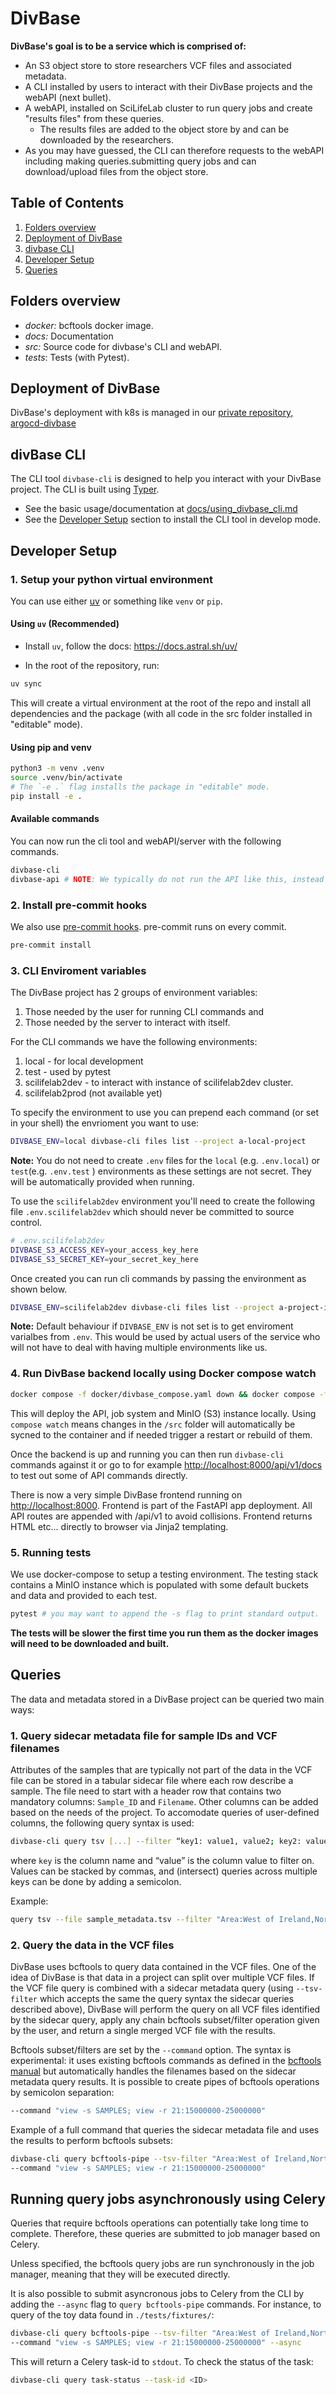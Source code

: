 # DivBase

**DivBase's goal is to be a service which is comprised of:**

- An S3 object store to store researchers VCF files and associated metadata.
- A CLI installed by users to interact with their DivBase projects and the webAPI (next bullet).
- A webAPI, installed on SciLifeLab cluster to run query jobs and create "results files" from these queries.
  - The results files are added to the object store by and can be downloaded by the researchers.
- As you may have guessed, the CLI can therefore requests to the webAPI including making queries.submitting query jobs and can download/upload files from the object store.

## Table of Contents

1. [Folders overview](#folders-overview)
2. [Deployment of DivBase](#deployment-of-divbase)
3. [divbase CLI](#divbase-cli)
4. [Developer Setup](#developer-setup)
5. [Queries](#queries)

## Folders overview

- *docker:* bcftools docker image.
- *docs:* Documentation
- *src:* Source code for divbase's CLI and webAPI.
- *tests*: Tests (with Pytest).

## Deployment of DivBase

DivBase's deployment with k8s is managed in our [private repository, argocd-divbase](https://github.com/ScilifelabDataCentre/argocd-divbase)

## divBase CLI

The CLI tool `divbase-cli` is designed to help you interact with your DivBase project. The CLI is built using [Typer](https://typer.tiangolo.com).

- See the basic usage/documentation at [docs/using_divbase_cli.md](docs/using_divbase_cli.md)
- See the [Developer Setup](#developer-setup) section to install the CLI tool in develop mode.

## Developer Setup

### 1. Setup your python virtual environment

You can use either [uv](https://github.com/astral-sh/uv) or something like `venv` or `pip`.

#### Using `uv` (Recommended)

- Install `uv`, follow the docs: <https://docs.astral.sh/uv/>

- In the root of the repository, run:

```bash
uv sync
```

This will create a virtual environment at the root of the repo and install all dependencies and the package (with all code in the src folder installed in "editable" mode).

#### Using pip and venv

```bash
python3 -m venv .venv
source .venv/bin/activate
# The `-e .` flag installs the package in "editable" mode.
pip install -e .
```

#### Available commands

You can now run the cli tool and webAPI/server with the following commands.

```bash
divbase-cli
divbase-api # NOTE: We typically do not run the API like this, instead we use docker compose, keep reading below to see how.
```

### 2. Install pre-commit hooks

We also use [pre-commit hooks](https://pre-commit.com/). pre-commit runs on every commit.

```bash
pre-commit install
```

### 3. CLI Enviroment variables

The DivBase project has 2 groups of environment variables:

1. Those needed by the user for running CLI commands and
2. Those needed by the server to interact with itself.

For the CLI commands we have the following environments:

1. local - for local development
2. test - used by pytest
3. scilifelab2dev - to interact with instance of scilifelab2dev cluster.
4. scilifelab2prod (not available yet)

To specify the environment to use you can prepend each command (or set in your shell) the envrioment you want to use:

```bash
DIVBASE_ENV=local divbase-cli files list --project a-local-project
```

**Note:** You do not need to create `.env` files for the `local` (e.g. `.env.local`) or `test`(e.g. `.env.test` ) environments as these settings are not secret. They will be automatically provided when running.

To use the `scilifelab2dev` environment you'll need to create the following file `.env.scilifelab2dev` which should never be committed to source control.

```bash
# .env.scilifelab2dev
DIVBASE_S3_ACCESS_KEY=your_access_key_here
DIVBASE_S3_SECRET_KEY=your_secret_key_here
```

Once created you can run cli commands by passing the environment as shown below.

```bash
DIVBASE_ENV=scilifelab2dev divbase-cli files list --project a-project-in-the-cloud
```

**Note:** Default behaviour if `DIVBASE_ENV` is not set is to get enviroment varialbes from `.env`. This would be used by actual users of the service who will not have to deal with having multiple environments like us.

### 4. Run DivBase backend locally using Docker compose watch

```bash
docker compose -f docker/divbase_compose.yaml down && docker compose -f docker/divbase_compose.yaml watch
```

This will deploy the API, job system and MinIO (S3) instance locally. Using `compose watch` means changes in the `/src` folder will automatically be sycned to the container and if needed trigger a restart or rebuild of them.

Once the backend is up and running you can then run `divbase-cli` commands against it or go to for example <http://localhost:8000/api/v1/docs> to test out some of API commands directly.

There is now a very simple DivBase frontend running on <http://localhost:8000>. Frontend is part of the FastAPI app deployment. All API routes are appended with /api/v1 to avoid collisions. Frontend returns HTML etc... directly to browser via Jinja2 templating.

### 5. Running tests

We use docker-compose to setup a testing environment. The testing stack contains a MinIO instance which is populated with some default buckets and data and provided to each test.

```bash
pytest # you may want to append the -s flag to print standard output.
```

**The tests will be slower the first time you run them as the docker images will need to be downloaded and built.**

## Queries

The data and metadata stored in a DivBase project can be queried two main ways:

### 1. Query sidecar metadata file for sample IDs and VCF filenames

Attributes of the samples that are typically not part of the data in the VCF file can be stored in a tabular sidecar file where each row describe a sample. The file need to start with a header row that contains two mandatory columns: `Sample_ID` and `Filename`. Other columns can be added based on the needs of the project. To accomodate queries of user-defined columns, the following query syntax is used:

```bash
divbase-cli query tsv [...] --filter “key1: value1, value2; key2: value3, value4 […]”
```

where `key` is the column name and “value” is the column value to filter on. Values can be stacked by commas, and (intersect) queries across multiple keys can be done by adding a semicolon.

Example:

```bash
query tsv --file sample_metadata.tsv --filter "Area:West of Ireland,Northern Portugal;Sex:F"
```

### 2. Query the data in the VCF files

DivBase uses bcftools to query data contained in the VCF files. One of the idea of DivBase is that data in a project can split over multiple VCF files. If the VCF file query is combined with a sidecar metadata query (using `--tsv-filter` which accepts the same the query syntax the sidecar queries described above), DivBase will perform the query on all VCF files identified by the sidecar query, apply any chain bcftools subset/filter operation given by the user, and return a single merged VCF file with the results.

Bcftools subset/filters are set by the `--command` option. The syntax is experimental: it uses existing bcftools commands as defined in the [bcftools manual](https://samtools.github.io/bcftools/bcftools.html) but automatically handles the filenames based on the sidecar metadata query results. It is possible to create pipes of bcftools operations by semicolon separation:

```bash
--command "view -s SAMPLES; view -r 21:15000000-25000000"
```

Example of a full command that queries the sidecar metadata file and uses the results to perform bcftools subsets:

```bash
divbase-cli query bcftools-pipe --tsv-filter "Area:West of Ireland,Northern Portugal;Sex:F" \
--command "view -s SAMPLES; view -r 21:15000000-25000000"
```

## Running query jobs asynchronously using Celery

Queries that require bcftools operations can potentially take long time to complete. Therefore, these queries are submitted to job manager based on Celery.

Unless specified, the bcftools query jobs are run synchronously in the job manager, meaning that they will be executed directly.

It is also possible to submit asyncronous jobs to Celery from the CLI by adding the `--async` flag to `query bcftools-pipe` commands.
For instance, to query of the toy data found in `./tests/fixtures/`:

```bash
divbase-cli query bcftools-pipe --tsv-filter "Area:West of Ireland,Northern Portugal;Sex:F" \
--command "view -s SAMPLES; view -r 21:15000000-25000000" --async
```

This will return a Celery task-id to `stdout`. To check the status of the task:

```bash
divbase-cli query task-status --task-id <ID>
```
